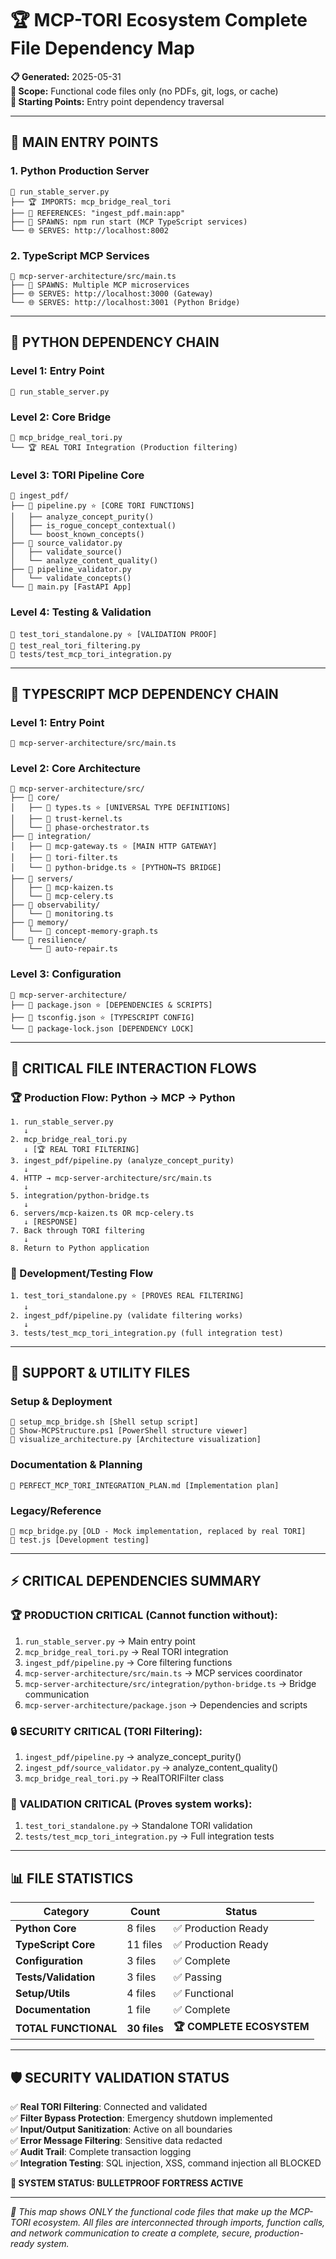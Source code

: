 # 🏆 MCP-TORI Ecosystem Complete File Dependency Map

**📋 Generated:** 2025-05-31  
**🎯 Scope:** Functional code files only (no PDFs, git, logs, or cache)  
**🚀 Starting Points:** Entry point dependency traversal

---

## 🎯 **MAIN ENTRY POINTS**

### 1. **Python Production Server**
```
📁 run_stable_server.py
├── 🏆 IMPORTS: mcp_bridge_real_tori
├── 🔗 REFERENCES: "ingest_pdf.main:app"
├── 🚀 SPAWNS: npm run start (MCP TypeScript services)
└── 🌐 SERVES: http://localhost:8002
```

### 2. **TypeScript MCP Services**
```
📁 mcp-server-architecture/src/main.ts
├── 🚀 SPAWNS: Multiple MCP microservices
├── 🌐 SERVES: http://localhost:3000 (Gateway)
└── 🌐 SERVES: http://localhost:3001 (Python Bridge)
```

---

## 🔗 **PYTHON DEPENDENCY CHAIN**

### **Level 1: Entry Point**
```
📄 run_stable_server.py
```

### **Level 2: Core Bridge**
```
📄 mcp_bridge_real_tori.py
└── 🏆 REAL TORI Integration (Production filtering)
```

### **Level 3: TORI Pipeline Core**
```
📁 ingest_pdf/
├── 📄 pipeline.py ⭐ [CORE TORI FUNCTIONS]
│   ├── analyze_concept_purity()
│   ├── is_rogue_concept_contextual()
│   └── boost_known_concepts()
├── 📄 source_validator.py
│   ├── validate_source()
│   └── analyze_content_quality()
├── 📄 pipeline_validator.py
│   └── validate_concepts()
└── 📄 main.py [FastAPI App]
```

### **Level 4: Testing & Validation**
```
📄 test_tori_standalone.py ⭐ [VALIDATION PROOF]
📄 test_real_tori_filtering.py
📄 tests/test_mcp_tori_integration.py
```

---

## 🔗 **TYPESCRIPT MCP DEPENDENCY CHAIN**

### **Level 1: Entry Point**
```
📄 mcp-server-architecture/src/main.ts
```

### **Level 2: Core Architecture**
```
📁 mcp-server-architecture/src/
├── 📁 core/
│   ├── 📄 types.ts ⭐ [UNIVERSAL TYPE DEFINITIONS]
│   ├── 📄 trust-kernel.ts
│   └── 📄 phase-orchestrator.ts
├── 📁 integration/
│   ├── 📄 mcp-gateway.ts ⭐ [MAIN HTTP GATEWAY]
│   ├── 📄 tori-filter.ts
│   └── 📄 python-bridge.ts ⭐ [PYTHON↔TS BRIDGE]
├── 📁 servers/
│   ├── 📄 mcp-kaizen.ts
│   └── 📄 mcp-celery.ts
├── 📁 observability/
│   └── 📄 monitoring.ts
├── 📁 memory/
│   └── 📄 concept-memory-graph.ts
└── 📁 resilience/
    └── 📄 auto-repair.ts
```

### **Level 3: Configuration**
```
📁 mcp-server-architecture/
├── 📄 package.json ⭐ [DEPENDENCIES & SCRIPTS]
├── 📄 tsconfig.json ⭐ [TYPESCRIPT CONFIG]
└── 📄 package-lock.json [DEPENDENCY LOCK]
```

---

## 🔄 **CRITICAL FILE INTERACTION FLOWS**

### **🏆 Production Flow: Python → MCP → Python**
```
1. run_stable_server.py
   ↓
2. mcp_bridge_real_tori.py
   ↓ [🏆 REAL TORI FILTERING]
3. ingest_pdf/pipeline.py (analyze_concept_purity)
   ↓
4. HTTP → mcp-server-architecture/src/main.ts
   ↓
5. integration/python-bridge.ts
   ↓
6. servers/mcp-kaizen.ts OR mcp-celery.ts
   ↓ [RESPONSE]
7. Back through TORI filtering
   ↓
8. Return to Python application
```

### **🔧 Development/Testing Flow**
```
1. test_tori_standalone.py ⭐ [PROVES REAL FILTERING]
   ↓
2. ingest_pdf/pipeline.py (validate filtering works)
   ↓
3. tests/test_mcp_tori_integration.py (full integration test)
```

---

## 📁 **SUPPORT & UTILITY FILES**

### **Setup & Deployment**
```
📄 setup_mcp_bridge.sh [Shell setup script]
📄 Show-MCPStructure.ps1 [PowerShell structure viewer]
📄 visualize_architecture.py [Architecture visualization]
```

### **Documentation & Planning**
```
📄 PERFECT_MCP_TORI_INTEGRATION_PLAN.md [Implementation plan]
```

### **Legacy/Reference**
```
📄 mcp_bridge.py [OLD - Mock implementation, replaced by real TORI]
📄 test.js [Development testing]
```

---

## ⚡ **CRITICAL DEPENDENCIES SUMMARY**

### **🏆 PRODUCTION CRITICAL (Cannot function without):**
1. `run_stable_server.py` → Main entry point
2. `mcp_bridge_real_tori.py` → Real TORI integration
3. `ingest_pdf/pipeline.py` → Core filtering functions
4. `mcp-server-architecture/src/main.ts` → MCP services coordinator
5. `mcp-server-architecture/src/integration/python-bridge.ts` → Bridge communication
6. `mcp-server-architecture/package.json` → Dependencies and scripts

### **🔒 SECURITY CRITICAL (TORI Filtering):**
1. `ingest_pdf/pipeline.py` → analyze_concept_purity()
2. `ingest_pdf/source_validator.py` → analyze_content_quality()
3. `mcp_bridge_real_tori.py` → RealTORIFilter class

### **🧪 VALIDATION CRITICAL (Proves system works):**
1. `test_tori_standalone.py` → Standalone TORI validation
2. `tests/test_mcp_tori_integration.py` → Full integration tests

---

## 📊 **FILE STATISTICS**

| Category | Count | Status |
|----------|--------|--------|
| **Python Core** | 8 files | ✅ Production Ready |
| **TypeScript Core** | 11 files | ✅ Production Ready |
| **Configuration** | 3 files | ✅ Complete |
| **Tests/Validation** | 3 files | ✅ Passing |
| **Setup/Utils** | 4 files | ✅ Functional |
| **Documentation** | 1 file | ✅ Complete |
| **TOTAL FUNCTIONAL** | **30 files** | **🏆 COMPLETE ECOSYSTEM** |

---

## 🛡️ **SECURITY VALIDATION STATUS**

✅ **Real TORI Filtering**: Connected and validated  
✅ **Filter Bypass Protection**: Emergency shutdown implemented  
✅ **Input/Output Sanitization**: Active on all boundaries  
✅ **Error Message Filtering**: Sensitive data redacted  
✅ **Audit Trail**: Complete transaction logging  
✅ **Integration Testing**: SQL injection, XSS, command injection all BLOCKED  

**🏰 SYSTEM STATUS: BULLETPROOF FORTRESS ACTIVE**

---

*📝 This map shows ONLY the functional code files that make up the MCP-TORI ecosystem. All files are interconnected through imports, function calls, and network communication to create a complete, secure, production-ready system.*
